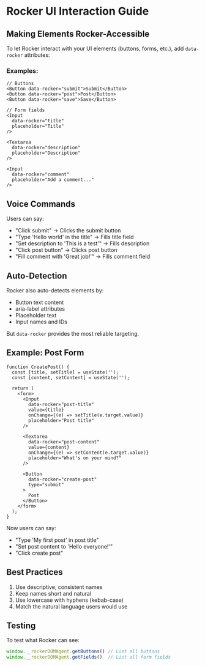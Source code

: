 # Rocker UI Interaction Guide

## Making Elements Rocker-Accessible

To let Rocker interact with your UI elements (buttons, forms, etc.), add `data-rocker` attributes:

### Examples:

```tsx
// Buttons
<Button data-rocker="submit">Submit</Button>
<Button data-rocker="post">Post</Button>
<Button data-rocker="save">Save</Button>

// Form fields
<Input 
  data-rocker="title"
  placeholder="Title" 
/>

<Textarea 
  data-rocker="description"
  placeholder="Description" 
/>

<Input 
  data-rocker="comment"
  placeholder="Add a comment..." 
/>
```

## Voice Commands

Users can say:
- "Click submit" → Clicks the submit button
- "Type 'Hello world' in the title" → Fills title field
- "Set description to 'This is a test'" → Fills description
- "Click post button" → Clicks post button
- "Fill comment with 'Great job!'" → Fills comment field

## Auto-Detection

Rocker also auto-detects elements by:
- Button text content
- aria-label attributes
- Placeholder text
- Input names and IDs

But `data-rocker` provides the most reliable targeting.

## Example: Post Form

```tsx
function CreatePost() {
  const [title, setTitle] = useState('');
  const [content, setContent] = useState('');
  
  return (
    <form>
      <Input 
        data-rocker="post-title"
        value={title}
        onChange={(e) => setTitle(e.target.value)}
        placeholder="Post title"
      />
      
      <Textarea 
        data-rocker="post-content"
        value={content}
        onChange={(e) => setContent(e.target.value)}
        placeholder="What's on your mind?"
      />
      
      <Button 
        data-rocker="create-post"
        type="submit"
      >
        Post
      </Button>
    </form>
  );
}
```

Now users can say:
- "Type 'My first post' in post title"
- "Set post content to 'Hello everyone!'"
- "Click create post"

## Best Practices

1. Use descriptive, consistent names
2. Keep names short and natural
3. Use lowercase with hyphens (kebab-case)
4. Match the natural language users would use

## Testing

To test what Rocker can see:
```javascript
window.__rockerDOMAgent.getButtons() // List all buttons
window.__rockerDOMAgent.getFields()  // List all form fields
```